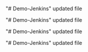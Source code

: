 "# Demo-Jenkins" 
updated file


"# Demo-Jenkins" 
updated file


"# Demo-Jenkins" 
updated file


"# Demo-Jenkins" 
updated file
